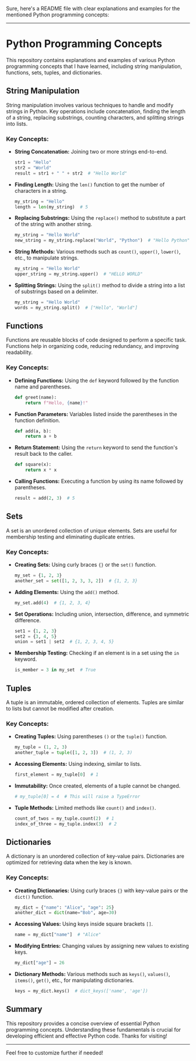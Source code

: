 
Sure, here's a README file with clear explanations and examples for the mentioned Python programming concepts:

---

# Python Programming Concepts

This repository contains explanations and examples of various Python programming concepts that I have learned, including string manipulation, functions, sets, tuples, and dictionaries.

## String Manipulation

String manipulation involves various techniques to handle and modify strings in Python. Key operations include concatenation, finding the length of a string, replacing substrings, counting characters, and splitting strings into lists.

### Key Concepts:
- **String Concatenation:** Joining two or more strings end-to-end.
  ```python
  str1 = "Hello"
  str2 = "World"
  result = str1 + " " + str2  # "Hello World"
  ```

- **Finding Length:** Using the `len()` function to get the number of characters in a string.
  ```python
  my_string = "Hello"
  length = len(my_string)  # 5
  ```

- **Replacing Substrings:** Using the `replace()` method to substitute a part of the string with another string.
  ```python
  my_string = "Hello World"
  new_string = my_string.replace("World", "Python")  # "Hello Python"
  ```

- **String Methods:** Various methods such as `count()`, `upper()`, `lower()`, etc., to manipulate strings.
  ```python
  my_string = "Hello World"
  upper_string = my_string.upper()  # "HELLO WORLD"
  ```

- **Splitting Strings:** Using the `split()` method to divide a string into a list of substrings based on a delimiter.
  ```python
  my_string = "Hello World"
  words = my_string.split()  # ["Hello", "World"]
  ```

## Functions

Functions are reusable blocks of code designed to perform a specific task. Functions help in organizing code, reducing redundancy, and improving readability.

### Key Concepts:
- **Defining Functions:** Using the `def` keyword followed by the function name and parentheses.
  ```python
  def greet(name):
      return f"Hello, {name}!"
  ```

- **Function Parameters:** Variables listed inside the parentheses in the function definition.
  ```python
  def add(a, b):
      return a + b
  ```

- **Return Statement:** Using the `return` keyword to send the function's result back to the caller.
  ```python
  def square(x):
      return x * x
  ```

- **Calling Functions:** Executing a function by using its name followed by parentheses.
  ```python
  result = add(2, 3)  # 5
  ```

## Sets

A set is an unordered collection of unique elements. Sets are useful for membership testing and eliminating duplicate entries.

### Key Concepts:
- **Creating Sets:** Using curly braces `{}` or the `set()` function.
  ```python
  my_set = {1, 2, 3}
  another_set = set([1, 2, 3, 3, 2])  # {1, 2, 3}
  ```

- **Adding Elements:** Using the `add()` method.
  ```python
  my_set.add(4)  # {1, 2, 3, 4}
  ```

- **Set Operations:** Including union, intersection, difference, and symmetric difference.
  ```python
  set1 = {1, 2, 3}
  set2 = {3, 4, 5}
  union = set1 | set2  # {1, 2, 3, 4, 5}
  ```

- **Membership Testing:** Checking if an element is in a set using the `in` keyword.
  ```python
  is_member = 3 in my_set  # True
  ```

## Tuples

A tuple is an immutable, ordered collection of elements. Tuples are similar to lists but cannot be modified after creation.

### Key Concepts:
- **Creating Tuples:** Using parentheses `()` or the `tuple()` function.
  ```python
  my_tuple = (1, 2, 3)
  another_tuple = tuple([1, 2, 3])  # (1, 2, 3)
  ```

- **Accessing Elements:** Using indexing, similar to lists.
  ```python
  first_element = my_tuple[0]  # 1
  ```

- **Immutability:** Once created, elements of a tuple cannot be changed.
  ```python
  # my_tuple[0] = 4  # This will raise a TypeError
  ```

- **Tuple Methods:** Limited methods like `count()` and `index()`.
  ```python
  count_of_twos = my_tuple.count(2)  # 1
  index_of_three = my_tuple.index(3)  # 2
  ```

## Dictionaries

A dictionary is an unordered collection of key-value pairs. Dictionaries are optimized for retrieving data when the key is known.

### Key Concepts:
- **Creating Dictionaries:** Using curly braces `{}` with key-value pairs or the `dict()` function.
  ```python
  my_dict = {"name": "Alice", "age": 25}
  another_dict = dict(name="Bob", age=30)
  ```

- **Accessing Values:** Using keys inside square brackets `[]`.
  ```python
  name = my_dict["name"]  # "Alice"
  ```

- **Modifying Entries:** Changing values by assigning new values to existing keys.
  ```python
  my_dict["age"] = 26
  ```

- **Dictionary Methods:** Various methods such as `keys()`, `values()`, `items()`, `get()`, etc., for manipulating dictionaries.
  ```python
  keys = my_dict.keys()  # dict_keys(['name', 'age'])
  ```

## Summary

This repository provides a concise overview of essential Python programming concepts. Understanding these fundamentals is crucial for developing efficient and effective Python code. Thanks for visiting!

---

Feel free to customize further if needed!